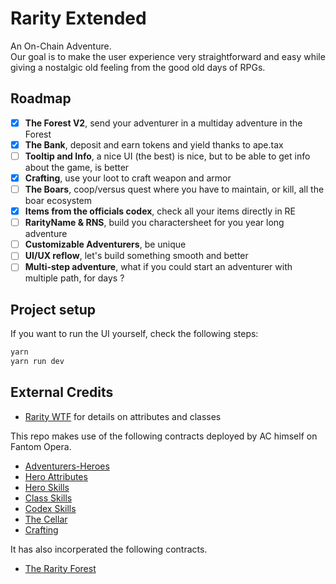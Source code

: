 # Rarity Extended

An On-Chain Adventure.  
Our goal is to make the user experience very straightforward and easy while giving a nostalgic old feeling from the good old days of RPGs.

## Roadmap

- [X] **The Forest V2**, send your adventurer in a multiday adventure in the Forest
- [X] **The Bank**, deposit and earn tokens and yield thanks to ape.tax
- [ ] **Tooltip and Info**, a nice UI (the best) is nice, but to be able to get info about the game, is better
- [X] **Crafting**, use your loot to craft weapon and armor
- [ ] **The Boars**, coop/versus quest where you have to maintain, or kill, all the boar ecosystem
- [X] **Items from the officials codex**, check all your items directly in RE
- [ ] **RarityName & RNS**, build you charactersheet for you year long adventure
- [ ] **Customizable Adventurers**, be unique
- [ ] **UI/UX reflow**, let's build something smooth and better
- [ ] **Multi-step adventure**, what if you could start an adventurer with multiple path, for days ?

## Project setup

If you want to run the UI yourself, check the following steps:
```bash
yarn
yarn run dev
```

## External Credits
- [Rarity WTF](https://docs.google.com/spreadsheets/d/19GzfnCt9rofQPmA9GMUjvF3z5ObYfqCP3pCNX-7XePQ/edit#gid=1782675491) for details on attributes and classes

This repo makes use of the following contracts deployed by AC himself on Fantom Opera.
- [Adventurers-Heroes](https://ftmscan.com/token/0xce761d788df608bd21bdd59d6f4b54b2e27f25bb) 		
- [Hero Attributes](https://ftmscan.com/address/0xb5f5af1087a8da62a23b08c00c6ec9af21f397a1)	
- [Hero Skills](https://ftmscan.com/address/0x6292f3fb422e393342f257857e744d43b1ae7e70)	
- [Class Skills](https://ftmscan.com/address/0x83f9d594e327eafe466fbb2cf050bf13beccb165)	
- [Codex Skills](https://ftmscan.com/address/0x67ae39a2Ee91D7258a86CD901B17527e19E493B3)		
- [The Cellar](https://ftmscan.com/address/0x2a0f1cb17680161cf255348ddfdee94ea8ca196a)	
- [Crafting](https://ftmscan.com/address/0xf41270836df4db1d28f7fd0935270e3a603e78cc)

It has also incorperated the following contracts.
- [The Rarity Forest](https://ftmscan.com/address/0x9e894cd5dCC5Bad1eD3663077871d9D010f654b5)		





